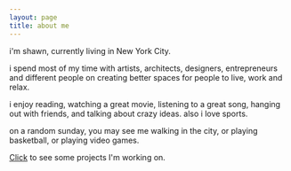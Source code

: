 ```yaml
---
layout: page
title: about me
---
```

i'm shawn, currently living in New York City.

i spend most of my time with artists, architects, designers, entrepreneurs and different people on creating better spaces for people to live, work and relax.

i enjoy reading, watching a great movie, listening to a great song, hanging out with friends, and talking about crazy ideas. also i love sports. 

on a random sunday, you may see me walking in the city, or playing basketball, or playing video games.

[Click](projects.md) to see some projects I'm working on.